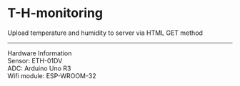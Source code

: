 # T-H-monitoring
Upload temperature and humidity to server via HTML GET method
<hr>
Hardware Information <br>
Sensor: ETH-01DV <br>
ADC: Arduino Uno R3 <br>
Wifi module: ESP-WROOM-32 <br>
